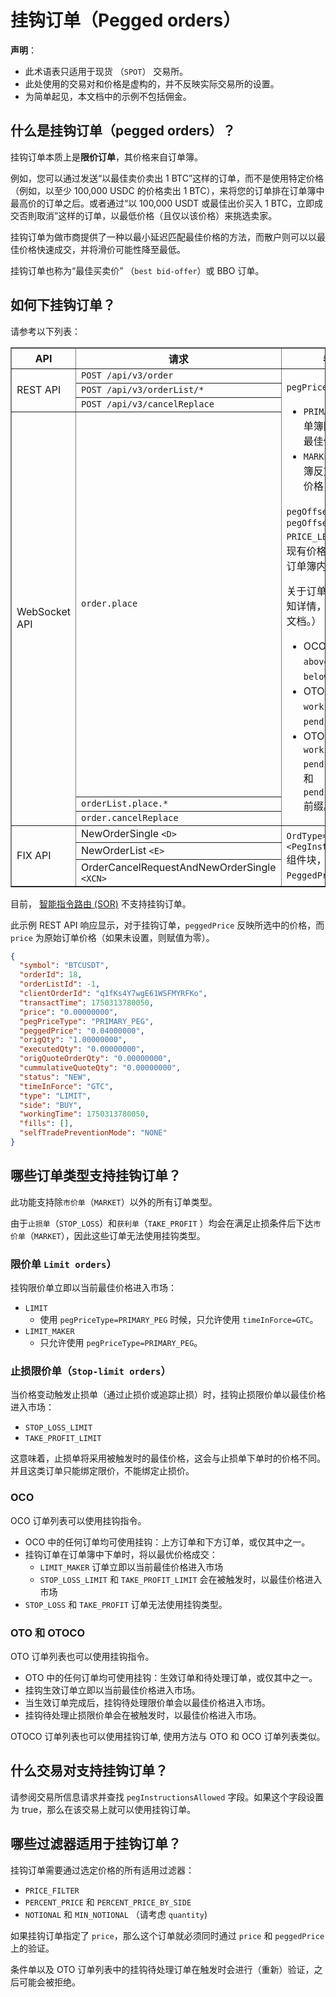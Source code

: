 # 挂钩订单（Pegged orders）

**声明**：

* 此术语表只适用于现货 （`SPOT`） 交易所。
* 此处使用的交易对和价格是虚构的，并不反映实际交易所的设置。
* 为简单起见，本文档中的示例不包括佣金。

## 什么是挂钩订单（pegged orders）？

挂钩订单本质上是**限价订单**，其价格来自订单簿。

例如，您可以通过发送“以最佳卖价卖出 1 BTC”这样的订单，而不是使用特定价格（例如，以至少 100,000 USDC 的价格卖出 1 BTC），来将您的订单排在订单簿中最高价的订单之后。或者通过“以 100,000 USDT 或最佳出价买入 1 BTC，立即成交否則取消”这样的订单，以最低价格（且仅以该价格）来挑选卖家。

挂钩订单为做市商提供了一种以最小延迟匹配最佳价格的方法，而散户则可以以最佳价格快速成交，并将滑价可能性降至最低。

挂钩订单也称为“最佳买卖价” （`best bid-offer`）或 BBO 订单。

## 如何下挂钩订单？

请参考以下列表：

<table border="1" cellpadding="5" cellspacing="0">
  <thead>
    <tr>
      <th>API</th>
      <th>请求</th>
      <th>参数</th>
    </tr>
  </thead>
  <tbody>
    <tr>
      <td rowspan="3">REST API</td>
      <td><code>POST /api/v3/order</code></td>
      <td rowspan="6">
        <p><code>pegPriceType</code>:</p>
        <ul>
          <li><code>PRIMARY</code> — 在订单簿同一方向的最佳价格</li>
          <li><code>MARKET</code> — 在订单簿反方向的最佳价格</li>
        </ul>
        <p>
        <code>pegOffsetType</code> 和 <code>pegOffsetValue PRICE_LEVEL</code> — 抵消现有价格水平，深入订单簿内部</p>
        <p>关于订单列表：（预知详情， 请参考 API 文档。）</p>
        <ul>
          <li>OCO 使用 <code>above*</code> 和 <code>below*</code> 前缀。</li>
          <li>OTO 使用 <code>working*</code> 和 <code>pending*</code> 前缀。</li>
          <li>OTOCO 使用 <code>working*</code>, <code>pendingAbove*</code>， 和 <code>pendingBelow*</code> 前缀。</li>
        </ul>
      </td>
    </tr>
    <tr>
      <td>
        <code>POST /api/v3/orderList/*</code><br>
      </td>
    </tr>
    <tr>
      <td><code>POST /api/v3/cancelReplace</code></td>
    </tr>
    <tr>
      <td rowspan="3">WebSocket API</td>
      <td><code>order.place</code></td>
    </tr>
    <tr>
      <td>
        <code>orderList.place.*</code><br>
      </td>
    </tr>
    <tr>
      <td><code>order.cancelReplace</code></td>
    </tr>
    <tr>
      <td rowspan="3">FIX API</td>
      <td>NewOrderSingle <code>&lt;D&gt;</code></td>
      <td rowspan="3"><code>OrdType=PEGGED</code>, <code>&lt;PegInstructions&gt;</code> 组件块， <code>PeggedPrice</code> 字段。</td>
    </tr>
    <tr>
      <td>NewOrderList <code>&lt;E&gt;</code></td>
    </tr>
      <td>OrderCancelRequestAndNewOrderSingle <code>&lt;XCN&gt;</code></td>
    </tr>
  </tbody>
</table>

目前， [智能指令路由 (SOR)](sor_faq_CN.md) 不支持挂钩订单。

此示例 REST API 响应显示，对于挂钩订单，`peggedPrice` 反映所选中的价格，而 `price` 为原始订单价格（如果未设置，则赋值为零）。

```json
{
  "symbol": "BTCUSDT",
  "orderId": 18,
  "orderListId": -1,
  "clientOrderId": "q1fKs4Y7wgE61WSFMYRFKo",
  "transactTime": 1750313780050,
  "price": "0.00000000",
  "pegPriceType": "PRIMARY_PEG",
  "peggedPrice": "0.04000000",
  "origQty": "1.00000000",
  "executedQty": "0.00000000",
  "origQuoteOrderQty": "0.00000000",
  "cummulativeQuoteQty": "0.00000000",
  "status": "NEW",
  "timeInForce": "GTC",
  "type": "LIMIT",
  "side": "BUY",
  "workingTime": 1750313780050,
  "fills": [],
  "selfTradePreventionMode": "NONE"
}
```

## 哪些订单类型支持挂钩订单？

此功能支持除`市价单`（`MARKET`）以外的所有订单类型。

由于`止损单`（`STOP_LOSS`）和`获利单`（`TAKE_PROFIT` ）均会在满足止损条件后下达`市价单`（`MARKET`），因此这些订单无法使用挂钩类型。

### 限价单 `Limit orders`）

挂钩限价单立即以当前最佳价格进入市场：

* `LIMIT`
  * 使用 `pegPriceType=PRIMARY_PEG` 时候，只允许使用 `timeInForce=GTC`。
* `LIMIT_MAKER`
  * 只允许使用 `pegPriceType=PRIMARY_PEG`。

### 止损限价单（`Stop-limit orders`）

当价格变动触发止损单（通过止损价或追踪止损）时，挂钩止损限价单以最佳价格进入市场：

* `STOP_LOSS_LIMIT`
* `TAKE_PROFIT_LIMIT`

这意味着，止损单将采用被触发时的最佳价格，这会与止损单下单时的价格不同。并且这类订单只能绑定限价，不能绑定止损价。

### OCO

OCO 订单列表可以使用挂钩指令。

* OCO 中的任何订单均可使用挂钩：上方订单和下方订单，或仅其中之一。
* 挂钩订单在订单簿中下单时，将以最优价格成交：
  * `LIMIT_MAKER` 订单立即以当前最佳价格进入市场
  * `STOP_LOSS_LIMIT` 和 `TAKE_PROFIT_LIMIT` 会在被触发时，以最佳价格进入市场
* `STOP_LOSS` 和 `TAKE_PROFIT` 订单无法使用挂钩类型。

### OTO 和 OTOCO

OTO 订单列表也可以使用挂钩指令。

* OTO 中的任何订单均可使用挂钩：生效订单和待处理订单，或仅其中之一。
* 挂钩生效订单立即以当前最佳价格进入市场。
* 当生效订单完成后，挂钩待处理限价单会以最佳价格进入市场。
* 挂钩待处理止损限价单会在被触发时，以最佳价格进入市场。

OTOCO 订单列表也可以使用挂钩订单, 使用方法与 OTO 和 OCO 订单列表类似。

## 什么交易对支持挂钩订单？

请参阅交易所信息请求并查找 `pegInstructionsAllowed` 字段。如果这个字段设置为 true，那么在该交易上就可以使用挂钩订单。

## 哪些过滤器适用于挂钩订单？

挂钩订单需要通过选定价格的所有适用过滤器：

* `PRICE_FILTER`
* `PERCENT_PRICE` 和 `PERCENT_PRICE_BY_SIDE`
* `NOTIONAL` 和 `MIN_NOTIONAL` （请考虑 `quantity`)

如果挂钩订单指定了 `price`，那么这个订单就必须同时通过 `price` 和 `peggedPrice` 上的验证。

条件单以及 OTO 订单列表中的挂钩待处理订单在触发时会进行（重新）验证，之后可能会被拒绝。
